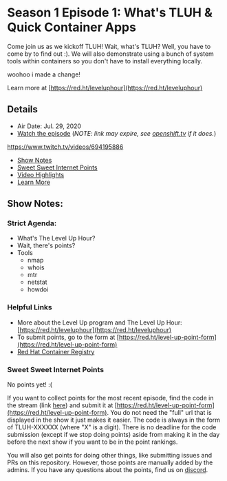 # Season 1 Episode 1: What's TLUH & Quick Container Apps

Come join us as we kickoff TLUH! Wait, what's TLUH? Well, you have to come by to find out :). We will also demonstrate using a bunch of system tools within containers so you don't have to install everything locally.

woohoo i made a change!



Learn more at [https://red.ht/leveluphour](https://red.ht/leveluphour)

## Details
* Air Date: Jul. 29, 2020
* [Watch the episode](https://www.twitch.tv/videos/694195886) (_NOTE: link may expire, see [openshift.tv](https://openshift.tv) if it does._)

https://www.twitch.tv/videos/694195886

* [Show Notes](#show-notes)
* [Sweet Sweet Internet Points](#sweet-sweet-internet-points)
* [Video Highlights](#video-highlights)
* [Learn More](https://red.ht/leveluphour)

## Show Notes:

### Strict Agenda:
* What's The Level Up Hour?
* Wait, there's points?
* Tools
  * nmap
  * whois
  * mtr
  * netstat
  * howdoi

### Helpful Links
* More about the Level Up program and The Level Up Hour: [https://red.ht/leveluphour](https://red.ht/leveluphour)
* To submit points, go to the form at [https://red.ht/level-up-point-form](https://red.ht/level-up-point-form)
* [Red Hat Container Registry](registry.redhat.io)

### Sweet Sweet Internet Points
No points yet! :(

If you want to collect points for the most recent episode, find the code in the stream (link [here](#details)) and submit it at [https://red.ht/level-up-point-form](https://red.ht/level-up-point-form).
You do not need the "full" url that is displayed in the show it just makes it easier.
The code is always in the form of TLUH-XXXXXX (where "X" is a digit).
There is no deadline for the code submission (except if we stop doing points) aside from making it in the day before the next show if you want to be in the point rankings.

You will also get points for doing other things, like submitting issues and PRs on this repository.
However, those points are manually added by the admins.
If you have any questions about the points, find us on [discord](https://discord.gg/5VMVGJt).


